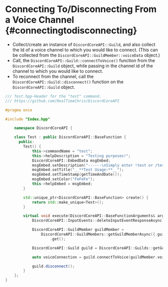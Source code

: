 Connecting To/Disconnecting From a Voice Channel {#connectingtodisconnecting}
============
- Collect/create an instance of `DiscordCoreAPI::Guild`, and also collect the Id of a voice channel to which you would like to connect. (This can be collected from the `DiscordCoreAPI::GuildMember::voiceData` object.)
- Call, the `DiscordCoreAPI::Guild::connectToVoice()` function from the `DiscordCoreAPI::Guild` object, while passing in the channel id of the channel to which you would like to connect.
- To reconnect from the channel, call the `DiscordCoreAPI::Guild::disconnect()` function on the `DiscordCoreAPI::Guild` object.
```cpp
/// Test.hpp-Header for the "test" command.
/// https://github.com/RealTimeChris/DiscordCoreAPI

#pragma once

#include "Index.hpp"

	namespace DiscordCoreAPI {

	class Test : public DiscordCoreAPI::BaseFunction {
	  public:
		Test() {
			this->commandName = "test";
			this->helpDescription = "Testing purposes!";
			DiscordCoreAPI::EmbedData msgEmbed;
			msgEmbed.setDescription("------\nSimply enter !test or /test!\n------");
			msgEmbed.setTitle("__**Test Usage:**__");
			msgEmbed.setTimeStamp(getTimeAndDate());
			msgEmbed.setColor("FeFeFe");
			this->helpEmbed = msgEmbed;
		}

		std::unique_ptr<DiscordCoreAPI::BaseFunction> create() {
			return std::make_unique<Test>();
		}

		virtual void execute(DiscordCoreAPI::BaseFunctionArguments& args) {
			DiscordCoreAPI::InputEvents::deleteInputEventResponseAsync(args.eventData);

			DiscordCoreAPI::GuildMember guildMember =
				DiscordCoreAPI::GuildMembers::getGuildMemberAsync({.guildMemberId = args.eventData.getAuthorId(), .guildId = args.eventData.getGuildId()})
					.get();

			DiscordCoreAPI::Guild guild = DiscordCoreAPI::Guilds::getGuildAsync({.guildId = args.eventData.getGuildId()}).get();

			auto voiceConnection = guild.connectToVoice(guildMember.voiceData.channelId);

			guild.disconnect();
		}
	};
}
```